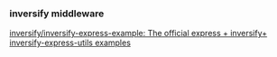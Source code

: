 ### inversify middleware 


[inversify/inversify-express-example: The official express + inversify+ inversify-express-utils examples](https://github.com/inversify/inversify-express-example "inversify/inversify-express-example: The official express + inversify+ inversify-express-utils examples")


 

```

```
